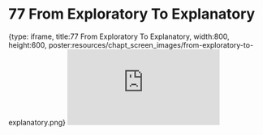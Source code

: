 # 77 From Exploratory To Explanatory
 
{type: iframe, title:77 From Exploratory To Explanatory, width:800, height:600, poster:resources/chapt_screen_images/from-exploratory-to-explanatory.png}
![](https://datatrail-jhu.github.io/DataTrail/no_toc/from-exploratory-to-explanatory.html)
 

 
